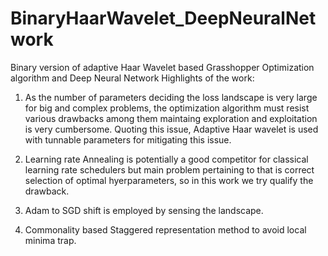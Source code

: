 # BinaryHaarWavelet_DeepNeuralNetwork
Binary version of adaptive Haar Wavelet based Grasshopper Optimization algorithm and Deep Neural Network
Highlights of the work:

1) As the number of parameters deciding the loss landscape is very large for big and complex problems, the optimization algorithm must resist various drawbacks among them maintaing exploration and exploitation is very cumbersome. Quoting this issue, Adaptive Haar wavelet is used with tunnable parameters for mitigating this issue. 

2) Learning rate Annealing is potentially a good competitor for classical learning rate schedulers but main problem pertaining to that is correct selection of optimal hyerparameters, so in this work we try qualify the drawback.

3) Adam to SGD shift is employed by sensing the landscape.

4) Commonality based Staggered representation method to avoid local minima trap.
